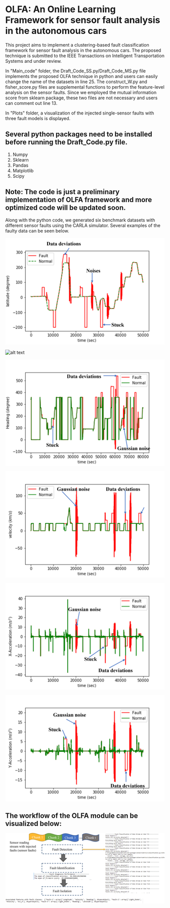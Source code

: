 # OLFA: An Online Learning Framework for sensor fault analysis in the autonomous cars

This project aims to implement a clustering-based fault classification framework for sensor fault analysis in the autonomous cars. The proposed technique is submitted to the IEEE Transactions on Intelligent Transportation Systems and under review. 

In "Main_code" folder, the Draft_Code_SS.py/Draft_Code_MS.py file implements the proposed OLFA technique in python and users can easily change the name of the datasets in line 25. The construct_W.py and fisher_score.py files are supplemental functions to perform the feature-level analysis on the sensor faults. Since we employed the mutual information score from sklearn package, these two files are not necessary and users can comment out line 13.

In "Plots" folder, a visualization of the injected single-sensor faults with three fault models is displayed.


## Several python packages need to be installed before running the Draft_Code.py file.
1. Numpy
2. Sklearn
3. Pandas
4. Matplotlib
5. Scipy

## Note: The code is just a preliminary implementation of OLFA framework and more optimized code will be updated soon.

Along with the python code, we generated six benchmark datasets with different sensor faults using the CARLA simulator. Several examples of the faulty data can be seen below. 

![alt text](https://github.com/XuyangAbert/OLFA/blob/main/Plots/Latitude-SS.png)

![alt text](https://github.com/XuyangAbert/OLFA/blob/main/Plots/Longitude-SS.png)

![alt text](https://github.com/XuyangAbert/OLFA/blob/main/Plots/Heading-SS.png)

![alt text](https://github.com/XuyangAbert/OLFA/blob/main/Plots/Velocity-SS.png)

![alt text](https://github.com/XuyangAbert/OLFA/blob/main/Plots/AccX-SS.png)

![alt text](https://github.com/XuyangAbert/OLFA/blob/main/Plots/AccY-SS.png)

## The workflow of the OLFA module can be visualized below:

![alt text](https://github.com/XuyangAbert/OLFA/blob/main/Output.png)

